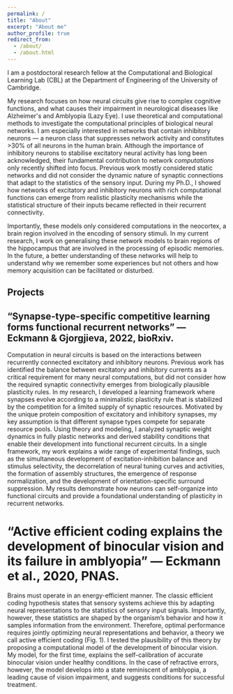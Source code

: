 ```yaml
---
permalink: /
title: "About"
excerpt: "About me"
author_profile: true
redirect_from: 
  - /about/
  - /about.html
---
```


I am a postdoctoral research fellow at the Computational and Biological Learning Lab (CBL) at the Department of Engineering of the University of Cambridge.

My research focuses on how neural circuits give rise to complex cognitive functions, and what causes their impairment in neurological diseases like Alzheimer's and Amblyopia (Lazy Eye). I use theoretical and computational methods to investigate the computational principles of biological neural networks.
I am especially interested in networks that contain inhibitory neurons — a neuron class that suppresses network activity and constitutes >30% of all neurons in the human brain. Although the importance of inhibitory neurons to stabilise excitatory neural activity has long been acknowledged, their fundamental contribution to network *computations* only recently shifted into focus.
Previous work mostly considered static networks and did not consider the dynamic nature of synaptic connections that adapt to the statistics of the sensory input.
During my Ph.D., I showed how networks of excitatory and inhibitory neurons with rich computational functions can emerge from realistic plasticity mechanisms while the statistical structure of their inputs became reflected in their recurrent connectivity.

Importantly, these models only considered computations in the neocortex, a brain region involved in the encoding of sensory stimuli. In my current research, I work on generalising these network models to brain regions of the hippocampus that are involved in the processing of episodic memories.
In the future, a better understanding of these networks will help to understand why we remember some experiences but not others and how memory acquisition can be facilitated or disturbed.

## Projects

“Synapse-type-specific competitive learning forms functional recurrent networks”
— Eckmann & Gjorgjieva, 2022, bioRxiv.
------
Computation in neural circuits is based on the interactions between recurrently connected excitatory and inhibitory neurons. Previous work has identified the balance between excitatory and inhibitory currents as a critical requirement for many neural computations, but did not consider how the required synaptic connectivity emerges from biologically plausible plasticity rules. In my research, I developed a learning framework where synapses evolve according to a minimalistic plasticity rule that is stabilized by the competition for a limited supply of synaptic resources. Motivated by the unique protein composition of excitatory and inhibitory synapses, my key assumption is that different synapse types compete for separate resource pools. Using theory and modeling, I analyzed synaptic weight dynamics in fully plastic networks and derived stability conditions that enable their development into functional recurrent circuits. In a single framework, my work explains a wide range of experimental findings, such as the simultaneous development of excitation-inhibition balance and stimulus selectivity, the decorrelation of neural tuning curves and activities, the formation of assembly structures, the emergence of response normalization, and the development of orientation-specific surround suppression. My results demonstrate how neurons can self-organize into functional circuits and provide a foundational understanding of plasticity in recurrent networks.

“Active efficient coding explains the development of binocular vision and its failure in amblyopia”
— Eckmann et al., 2020, PNAS.
======
Brains must operate in an energy-efficient manner. The classic efficient coding hypothesis states that sensory systems achieve this by adapting neural representations to the statistics of sensory input signals. Importantly, however, these
statistics are shaped by the organism’s behavior and how it samples information from
the environment. Therefore, optimal performance requires jointly optimizing neural
representations and behavior, a theory we call active efficient coding (Fig. 1). I tested the plausibility of this theory by proposing a computational model of the development of binocular vision. My model, for the first time, explains the self-calibration of accurate binocular vision under healthy conditions. In the case of refractive errors, however, the model develops into a state reminiscent of amblyopia, a leading cause of vision impairment, and suggests conditions for successful treatment.